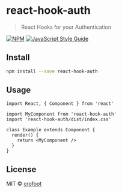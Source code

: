 # react-hook-auth

> React Hooks for your Authentication

[![NPM](https://img.shields.io/npm/v/react-hook-auth.svg)](https://www.npmjs.com/package/react-hook-auth) [![JavaScript Style Guide](https://img.shields.io/badge/code_style-standard-brightgreen.svg)](https://standardjs.com)

## Install

```bash
npm install --save react-hook-auth
```

## Usage

```tsx
import React, { Component } from 'react'

import MyComponent from 'react-hook-auth'
import 'react-hook-auth/dist/index.css'

class Example extends Component {
  render() {
    return <MyComponent />
  }
}
```

## License

MIT © [crofoot](https://github.com/crofoot)
